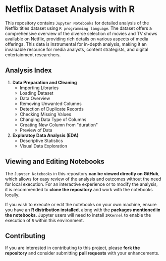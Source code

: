# Netflix Dataset Analysis with R

This repository contains `Jupyter Notebooks` for detailed analysis of the Netflix titles dataset using `R programming language`. The dataset offers a comprehensive overview of the diverse selection of movies and TV shows available on Netflix, providing rich details on various aspects of media offerings. This data is instrumental for in-depth analysis, making it an invaluable resource for media analysts, content strategists, and digital entertainment researchers.

## Analysis Index

1. **Data Preparation and Cleaning**
   - Importing Libraries
   - Loading Dataset
   - Data Overview
   - Removing Unwanted Columns
   - Detection of Duplicate Records
   - Checking Missing Values
   - Changing Data Type of Columns
   - Creating New Column from "duration"
   - Preview of Data
2. **Exploratoy Data Analysis (EDA)**
   - Descriptive Statistics
   - Visual Data Exploration

## Viewing and Editing Notebooks

The `Jupyter Notebooks` in this repository **can be viewed directly on GitHub**, which allows for easy review of the analysis and outcomes without the need for local execution. For an interactive experience or to modify the analysis, it is recommended to **clone the repository** and work with the notebooks locally.

If you wish to execute or edit the notebooks on your own machine, ensure you have an **R distribution installed**, along with the **packages mentioned in the notebooks**. Jupyter users will need to install `IRKernel` to enable the execution of `R` within this environment.

## Contributing

If you are interested in contributing to this project, please **fork the repository** and consider submitting **pull requests** with your enhancements.
